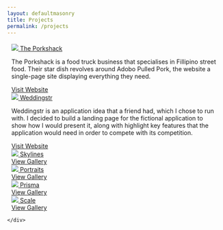 ```yaml
---
layout: defaultmasonry
title: Projects
permalink: /projects
---
```

  <div id="index-banner">
    <div class="col s12" style="padding-bottom:1%;"></div>
    <div class="container">
        <div class="grid">
        <div class="grid-sizer"></div>
              <div class="grid-item"  style="padding-left: 10px; padding-right: 10px;">
                <div class="icon-block">
                  <div class="card hoverable">
                    <div class="card-image">
                      <a href="https://www.theporkshack.co.uk/" target="_blank">
                        <img class="responsive-img" src="{{site.baseurl}}/assets/projects/porkshack.png">
                        <span class="card-title">The Porkshack</span>
                      </a>
                    </div>
                    <div class="card-action">
                      <p>The Porkshack is a food truck business that specialises in Fillipino street food. Their star dish revolves around Adobo Pulled Pork, the website a single-page site displaying everything they need.</p>
                      <a href="https://www.theporkshack.co.uk/" class="teal-text text-darken-4">Visit Website</a>
                    </div>
                  </div>
                </div>
              </div>
              <div class="grid-item"  style="padding-left: 10px; padding-right: 10px;">
                <div class="icon-block">
                  <div class="card hoverable">
                    <div class="card-image">
                      <a href="https://weddingstr.netlify.com/" target="_blank">
                        <img class="responsive-img" src="{{site.baseurl}}/assets/projects/weddingstr.png">
                        <span class="card-title">Weddingstr</span>
                      </a>
                    </div>
                    <div class="card-action">
                      <p>Weddingstr is an application idea that a friend had, which I chose to run with. I decided to build a landing page for the fictional application to show how I would present it, along with highlight key features that the application would need in order to compete with its competition.</p>
                      <a href="https://weddingstr.netlify.com/" class="teal-text text-darken-4">Visit Website</a>
                    </div>
                  </div>
                </div>
              </div>
              <div class="grid-item"  style="padding-left: 10px; padding-right: 10px;">
                <div class="icon-block">
                  <div class="card hoverable">
                    <div class="card-image">
                      <a href="{{site.baseurl}}/projects/projects/skylines">
                        <img class="responsive-img" src="{{site.baseurl}}/assets/projects/skies/tortola.jpg">
                        <span class="card-title">Skylines</span>
                      </a>
                    </div>
                    <div class="card-action">
                      <a href="{{site.baseurl}}/projects/skylines" class="teal-text text-darken-4">View Gallery</a>
                    </div>
                  </div>
                </div>
              </div>
              <div class="grid-item"  style="padding-left: 10px; padding-right: 10px;">
                <div class="icon-block">
                  <div class="card hoverable">
                    <div class="card-image">
                      <a href="{{site.baseurl}}/projects/portraits">
                        <img class="responsive-img" src="{{site.baseurl}}/assets/projects/portraits/portrait4.jpg">
                        <span class="card-title">Portraits</span>
                      </a>
                    </div>
                    <div class="card-action">
                      <a href="{{site.baseurl}}/projects/portraits" class="teal-text text-darken-4">View Gallery</a>
                    </div>
                  </div>
                </div>
              </div>
              <div class="grid-item"  style="padding-left: 10px; padding-right: 10px;">
                <div class="icon-block">
                  <div class="card hoverable">
                      <div class="card-image">
                        <a href="{{site.baseurl}}/projects/prisma">
                          <img class="responsive-img" src="{{site.baseurl}}/assets/projects/prisma/nyc3.jpg">
                          <span class="card-title">Prisma</span>
                        </a>
                      </div>
                      <div class="card-action">
                        <a href="{{site.baseurl}}/projects/prisma" class="teal-text text-darken-4">View Gallery</a>
                    </div>
                  </div>
                </div>
              </div>
              <div class="grid-item"  style="padding-left: 10px; padding-right: 10px;">
                <div class="icon-block">
                  <div class="card hoverable">
                      <div class="card-image">
                        <a href="{{site.baseurl}}/projects/scale">
                          <img class="responsive-img" src="{{site.baseurl}}/assets/projects/scale/nyc.jpeg">
                          <span class="card-title">Scale</span>
                        </a>
                      </div>
                      <div class="card-action">
                        <a href="{{site.baseurl}}/projects/scale" class="teal-text text-darken-4">View Gallery</a>
                    </div>
                  </div>
                </div>
              </div>

    </div>
  </div>
</div>


